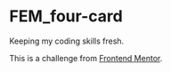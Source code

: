 # FEM_four-card
Keeping my coding skills fresh.

This is a challenge from [Frontend Mentor](https://www.frontendmentor.io/challenges/four-card-feature-section-weK1eFYK).
